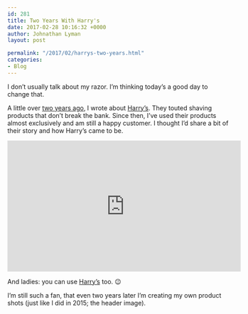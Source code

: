 ```yaml
---
id: 281
title: Two Years With Harry's
date: 2017-02-28 10:16:32 +0000
author: Johnathan Lyman
layout: post

permalink: "/2017/02/harrys-two-years.html"
categories:
- Blog
---
```

<div class="kg-card-markdown"><p>I don’t usually talk about my razor. I’m thinking today’s a good day to change that.</p><p>A little over <a href="https://johnathan.org/2015/02/harrys.html">two years ago</a>, I wrote about <a href="https://harrys.com">Harry’s</a>. They touted shaving products that don’t break the bank. Since then, I’ve used their products almost exclusively and am still a happy customer. I thought I’d share a bit of their story and how Harry’s came to be.</p><iframe allowfullscreen="" frameborder="0" height="295" src="https://www.youtube.com/embed/eYWCUGmGuss?feature=oembed" width="525"></iframe><p>And ladies: you can use <a href="https://harrys.com">Harry’s</a> too. 😉</p><p>I’m still such a fan, that even two years later I’m creating my own product shots (just like I did in 2015; the header image).</p></div>
